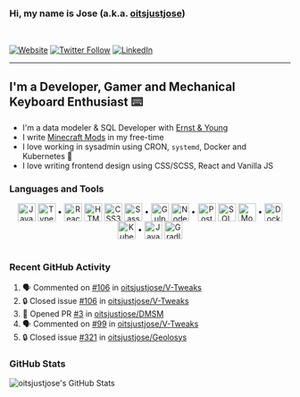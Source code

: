### Hi, my name is Jose (a.k.a. [oitsjustjose](https://oitsjustjose.com))

<br />

[![Website](https://img.shields.io/badge/oitsjustjose.com-green?style=for-the-badge)](https://oitsjustjose.com)
[![Twitter Follow](https://img.shields.io/twitter/follow/oitsjustjose?color=1DA1F2&logo=twitter&style=for-the-badge)](https://twitter.com/intent/follow?original_referer=https%3A%2F%2Fgithub.com%2Foitsjustjose&screen_name=oitsjustjose)
[![LinkedIn](https://img.shields.io/badge/LinkedIn-blue?style=for-the-badge&logo=linkedin&labelColor=blue)](https://oitsjustjo.se/u/linkedin)

---

## I'm a Developer, Gamer and Mechanical Keyboard Enthusiast ⌨️

- I'm a data modeler & SQL Developer with [Ernst & Young](https://www.ey.com/)
- I write [Minecraft Mods](https://www.curseforge.com/members/oitsjustjose/projects) in my free-time
- I love working in sysadmin using CRON, `systemd`, Docker and Kubernetes 🐳
- I love writing frontend design using CSS/SCSS, React and Vanilla JS

### Languages and Tools

<center>
<div>
<img align="center" alt="JavaScript" width="32px" src="https://simpleicons.org/icons/javascript.svg" />
<img align="center" alt="TypeScript" width="32px" src="https://simpleicons.org/icons/typescript.svg" />
•
<img align="center" alt="React" width="32px" src="https://simpleicons.org/icons/react.svg" />
<img align="center" alt="HTML5" width="32px" src="https://simpleicons.org/icons/html5.svg" />
<img align="center" alt="CSS3" width="32px" src="https://simpleicons.org/icons/css3.svg" />
<img align="center" alt="Sass" width="32px" src="https://simpleicons.org/icons/sass.svg" />
•
<img align="center" alt="Gulp" width="32px" src="https://simpleicons.org/icons/gulp.svg" />
<img align="center" alt="Node.js" width="32px" src="https://simpleicons.org/icons/node-dot-js.svg" />
•
<img align="center" alt="PostgreSQL" width="32px" src="https://simpleicons.org/icons/postgresql.svg" />
<img align="center" alt="SQL" width="32px" height="32px" src="https://simpleicons.org/icons/microsoftsqlserver.svg" />
<img align="center" alt="MongoDB" width="32px" height="32px" src="https://simpleicons.org/icons/mongodb.svg" />
•
<img align="center" alt="Docker" width="32px" src="https://simpleicons.org/icons/docker.svg" />
<img align="center" alt="Kubernetes" width="32px" src="https://simpleicons.org/icons/kubernetes.svg" />
•
<img align="center" alt="Java" width="32px" src="https://simpleicons.org/icons/java.svg" />
<img align="center" alt="Gradle" width="32px" src="https://simpleicons.org/icons/gradle.svg" />
</div>
</center>

<br />

### Recent GitHub Activity

<!--START_SECTION:activity-->

1. 🗣 Commented on [#106](https://github.com/oitsjustjose/V-Tweaks/issues/106) in [oitsjustjose/V-Tweaks](https://github.com/oitsjustjose/V-Tweaks)
2. 🔒 Closed issue [#106](https://github.com/oitsjustjose/V-Tweaks/issues/106) in [oitsjustjose/V-Tweaks](https://github.com/oitsjustjose/V-Tweaks)
3. 💪 Opened PR [#3](https://github.com/oitsjustjose/DMSM/pull/3) in [oitsjustjose/DMSM](https://github.com/oitsjustjose/DMSM)
4. 🗣 Commented on [#99](https://github.com/oitsjustjose/V-Tweaks/issues/99) in [oitsjustjose/V-Tweaks](https://github.com/oitsjustjose/V-Tweaks)
5. 🔒 Closed issue [#321](https://github.com/oitsjustjose/Geolosys/issues/321) in [oitsjustjose/Geolosys](https://github.com/oitsjustjose/Geolosys)
<!--END_SECTION:activity-->

### GitHub Stats

<img align="center" alt="oitsjustjose's GitHub Stats" src="https://github-readme-stats.codestackr.vercel.app/api?username=oitsjustjose&show_icons=true&hide_border=true&theme=tokyonight&count_private=true" />
